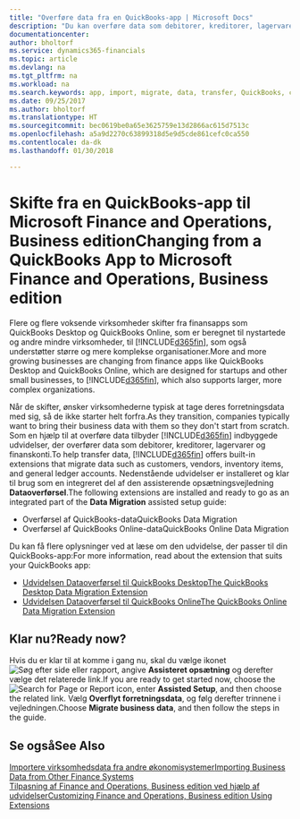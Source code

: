 ```yaml
---
title: "Overføre data fra en QuickBooks-app | Microsoft Docs"
description: "Du kan overføre data som debitorer, kreditorer, lagervarer og finanskonti fra QuickBooks-apps til Finance and Operations, Business edition."
documentationcenter: 
author: bholtorf
ms.service: dynamics365-financials
ms.topic: article
ms.devlang: na
ms.tgt_pltfrm: na
ms.workload: na
ms.search.keywords: app, import, migrate, data, transfer, QuickBooks, customize
ms.date: 09/25/2017
ms.author: bholtorf
ms.translationtype: HT
ms.sourcegitcommit: bec0619be0a65e3625759e13d2866ac615d7513c
ms.openlocfilehash: a5a9d2270c63899318d5e9d5cde861cefc0ca550
ms.contentlocale: da-dk
ms.lasthandoff: 01/30/2018

---
```



# <a name="changing-from-a-quickbooks-app-to-microsoft-finance-and-operations-business-edition"></a><span data-ttu-id="d42b9-103">Skifte fra en QuickBooks-app til Microsoft Finance and Operations, Business edition</span><span class="sxs-lookup"><span data-stu-id="d42b9-103">Changing from a QuickBooks App to Microsoft Finance and Operations, Business edition</span></span>
<span data-ttu-id="d42b9-104">Flere og flere voksende virksomheder skifter fra finansapps som QuickBooks Desktop og QuickBooks Online, som er beregnet til nystartede og andre mindre virksomheder, til [!INCLUDE[d365fin](includes/d365fin_md.md)], som også understøtter større og mere komplekse organisationer.</span><span class="sxs-lookup"><span data-stu-id="d42b9-104">More and more growing businesses are changing from finance apps like QuickBooks Desktop and QuickBooks Online, which are designed for startups and other small businesses, to [!INCLUDE[d365fin](includes/d365fin_md.md)], which also supports larger, more complex organizations.</span></span> 

<span data-ttu-id="d42b9-105">Når de skifter, ønsker virksomhederne typisk at tage deres forretningsdata med sig, så de ikke starter helt forfra.</span><span class="sxs-lookup"><span data-stu-id="d42b9-105">As they transition, companies typically want to bring their business data with them so they don't start from scratch.</span></span> <span data-ttu-id="d42b9-106">Som en hjælp til at overføre data tilbyder [!INCLUDE[d365fin](includes/d365fin_md.md)] indbyggede udvidelser, der overfører data som debitorer, kreditorer, lagervarer og finanskonti.</span><span class="sxs-lookup"><span data-stu-id="d42b9-106">To help transfer data, [!INCLUDE[d365fin](includes/d365fin_md.md)] offers built-in extensions that migrate data such as customers, vendors, inventory items, and general ledger accounts.</span></span> <span data-ttu-id="d42b9-107">Nedenstående udvidelser er installeret og klar til brug som en integreret del af den assisterende opsætningsvejledning **Dataoverførsel**.</span><span class="sxs-lookup"><span data-stu-id="d42b9-107">The following extensions are installed and ready to go as an integrated part of the **Data Migration** assisted setup guide:</span></span>

* <span data-ttu-id="d42b9-108">Overførsel af QuickBooks-data</span><span class="sxs-lookup"><span data-stu-id="d42b9-108">QuickBooks Data Migration</span></span> 
* <span data-ttu-id="d42b9-109">Overførsel af QuickBooks Online-data</span><span class="sxs-lookup"><span data-stu-id="d42b9-109">QuickBooks Online Data Migration</span></span>

<span data-ttu-id="d42b9-110">Du kan få flere oplysninger ved at læse om den udvidelse, der passer til din QuickBooks-app:</span><span class="sxs-lookup"><span data-stu-id="d42b9-110">For more information, read about the extension that suits your QuickBooks app:</span></span>   

* [<span data-ttu-id="d42b9-111">Udvidelsen Dataoverførsel til QuickBooks Desktop</span><span class="sxs-lookup"><span data-stu-id="d42b9-111">The QuickBooks Desktop Data Migration Extension</span></span>](ui-extensions-quickbooks-data-migration.md)
* [<span data-ttu-id="d42b9-112">Udvidelsen Dataoverførsel til QuickBooks Online</span><span class="sxs-lookup"><span data-stu-id="d42b9-112">The QuickBooks Online Data Migration Extension</span></span>](ui-extensions-quickbooks-online-data-migration.md)

## <a name="ready-now"></a><span data-ttu-id="d42b9-113">Klar nu?</span><span class="sxs-lookup"><span data-stu-id="d42b9-113">Ready now?</span></span>
<span data-ttu-id="d42b9-114">Hvis du er klar til at komme i gang nu, skal du vælge ikonet ![Søg efter side eller rapport](media/ui-search/search_small.png "Ikonet Søg efter side eller rapport"), angive **Assisteret opsætning** og derefter vælge det relaterede link.</span><span class="sxs-lookup"><span data-stu-id="d42b9-114">If you are ready to get started now, choose the ![Search for Page or Report](media/ui-search/search_small.png "Search for Page or Report icon") icon, enter **Assisted Setup**, and then choose the related link.</span></span> <span data-ttu-id="d42b9-115">Vælg **Overflyt forretningsdata**, og følg derefter trinnene i vejledningen.</span><span class="sxs-lookup"><span data-stu-id="d42b9-115">Choose **Migrate business data**, and then follow the steps in the guide.</span></span>

## <a name="see-also"></a><span data-ttu-id="d42b9-116">Se også</span><span class="sxs-lookup"><span data-stu-id="d42b9-116">See Also</span></span>
[<span data-ttu-id="d42b9-117">Importere virksomhedsdata fra andre økonomisystemer</span><span class="sxs-lookup"><span data-stu-id="d42b9-117">Importing Business Data from Other Finance Systems</span></span>](upload-data.md)  
[<span data-ttu-id="d42b9-118">Tilpasning af Finance and Operations, Business edition ved hjælp af udvidelser</span><span class="sxs-lookup"><span data-stu-id="d42b9-118">Customizing Finance and Operations, Business edition Using Extensions</span></span>](ui-extensions.md)   

